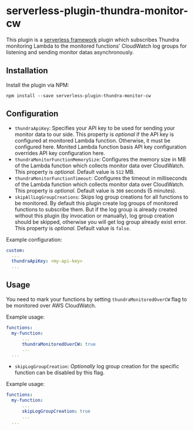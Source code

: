 # serverless-plugin-thundra-monitor-cw

This plugin is a [serverless framework](https://serverless.com/) plugin which subscribes Thundra monitoring Lambda to the monitored functions' CloudWatch log groups for listening and sending monitor datas asynchronously. 

## Installation

Install the plugin via NPM: 
```
npm install --save serverless-plugin-thundra-monitor-cw
```

## Configuration

- `thundraApiKey`: Specifies your API key to be used for sending your monitor data to our side. This property is *optional* if the API key is configured at monitored Lambda function. Otherwise, it must be configured here. Monited Lambda function basis API key configuration overrides API key configuration here.
- `thundraMonitorFunctionMemorySize`: Configures the memory size in MB of the Lambda function which collects monitor data over CloudWatch. This property is *optional*. Default value is `512` MB.
- `thundraMonitorFunctionTimeout`: Configures the timeout in milliseconds of the Lambda function which collects monitor data over CloudWatch. This property is *optional*. Default value is `300` seconds (5 minutes).
- `skipAllLogGroupCreations`: Skips log group creations for all functions to be monitored. By default this plugin create log groups of monitored functions to subscribe them. But if the log group is already created without this plugin (by invocation or manually), log group creation should be skipped, otherwise you will get log group already exist error. This property is *optional*. Default value is `false`.

Example configuration:
```yml
custom:
  ...
  thundraApiKey: <my-api-key>
  ...
```

## Usage

You need to mark your functions by setting `thundraMonitoredOverCW` flag to be monitored over AWS CloudWatch.

Example usage:
```yml
functions:
  my-function:
      ...
      thundraMonitoredOverCW: true
      ...
  ...    
```

- `skipLogGroupCreation`: *Optionally* log group creation for the specific function can be disabled by this flag.

Example usage:
```yml
functions:
  my-function:
      ...
      skipLogGroupCreation: true
      ...
  ...    
```
